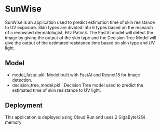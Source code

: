
# SunWise

SunWise is an application used to predict estimation time of skin resistance to UV exposure. Skin types are divided into 6 types based on the research of a renowned dermatologist, Fitz Patrick. The FastAI model will detect the image by giving the output of the skin type and the Decision Tree Model will give the output of the estimated resistance time based on skin type and UV light. 

## Model

 - model_fastai.pkl: Model built with FastAI and Resnet18 for Image detection.
 - decision_tree_model.pkl : Decision Tree model used to predict the estimated time of skin resistance to UV light.

## Deployment

This application is deployed using Cloud Run and uses 2 GigaByte/2Gi memory


